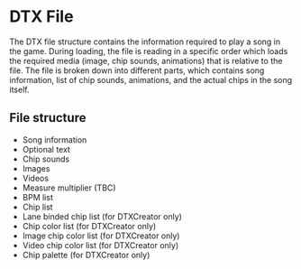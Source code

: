 # DTX File

The DTX file structure contains the information required to play a song in the game. During loading, the file is reading in a specific order which loads the required media (image, chip sounds, animations) that is relative to the file. The file is broken down into different parts, which contains song information, list of chip sounds, animations, and the actual chips in the song itself.

## File structure

- Song information
- Optional text
- Chip sounds
- Images
- Videos
- Measure multiplier (TBC)
- BPM list
- Chip list
- Lane binded chip list (for DTXCreator only)
- Chip color list (for DTXCreator only)
- Image chip color list (for DTXCreator only)
- Video chip color list (for DTXCreator only)
- Chip palette (for DTXCreator only)
